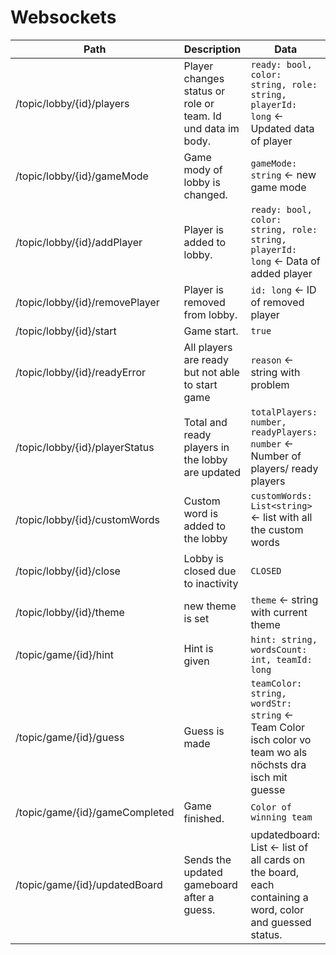 # Websockets

| Path | Description | Data |
| ---- | ----------- |------|
| /topic/lobby/{id}/players | Player changes status or role or team. Id und data im body. | `ready: bool, color: string, role: string, playerId: long` <- Updated data of player |
| /topic/lobby/{id}/gameMode | Game mody of lobby is changed. | `gameMode: string` <- new game mode |
| /topic/lobby/{id}/addPlayer | Player is added to lobby. | `ready: bool, color: string, role: string, playerId: long` <- Data of added player |
| /topic/lobby/{id}/removePlayer | Player is removed from lobby. | `id: long` <- ID of removed player |
| /topic/lobby/{id}/start | Game start. | `true` |
| /topic/lobby/{id}/readyError | All players are ready but not able to start game | `reason` <- string with problem |
| /topic/lobby/{id}/playerStatus | Total and ready players in the lobby are updated | `totalPlayers: number, readyPlayers: number` <- Number of players/ ready players |
| /topic/lobby/{id}/customWords | Custom word is added to the lobby | `customWords: List<string>` <- list with all the custom words |
| /topic/lobby/{id}/close | Lobby is closed due to inactivity | `CLOSED` |
| /topic/lobby/{id}/theme | new theme is set | `theme` <- string with current theme |
| /topic/game/{id}/hint | Hint is given | `hint: string, wordsCount: int, teamId: long` |
| /topic/game/{id}/guess | Guess is made | `teamColor: string, wordStr: string` <- Team Color isch color vo team wo als nöchsts dra isch mit guesse |
| /topic/game/{id}/gameCompleted | Game finished. | `Color of winning team` |
| /topic/game/{id}/updatedBoard | Sends the updated gameboard after a guess. | updatedboard: List <Card> <- list of all cards on the board, each containing a word, color and guessed status. |

